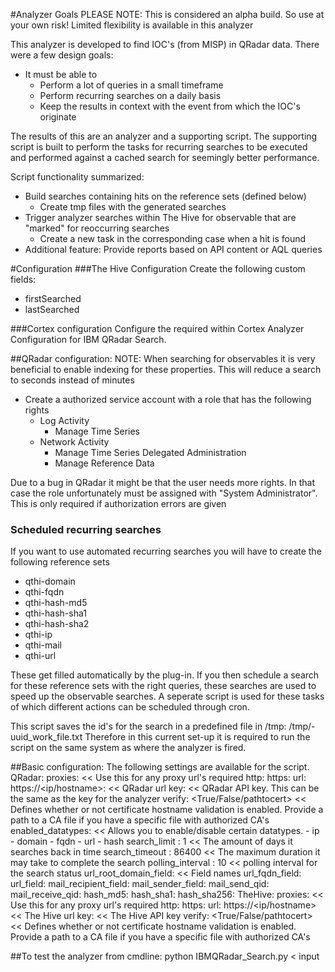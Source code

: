 #Analyzer Goals
PLEASE NOTE: This is considered an alpha build. So use at your own risk! Limited flexibility is available in this analyzer

This analyzer is developed to find IOC's (from MISP) in QRadar data. There were a few design goals:
- It must be able to 
	- Perform a lot of queries in a small timeframe
	- Perform recurring searches on a daily basis
	- Keep the results in context with the event from which the IOC's originate
	
The results of this are an analyzer and a supporting script. The supporting script is built to perform the tasks for recurring searches to be executed and performed against a cached search for seemingly better performance.

Script functionality summarized:
- Build searches containing hits on the reference sets (defined below)
	- Create tmp files with the generated searches
- Trigger analyzer searches within The Hive for observable that are "marked" for reoccurring searches
	- Create a new task in the corresponding case when a hit is found
- Additional feature: Provide reports based on API content or AQL queries

#Configuration
###The Hive Configuration
Create the following custom fields:
- firstSearched
- lastSearched

###Cortex configuration
Configure the required within Cortex Analyzer Configuration for IBM QRadar Search.

##QRadar configuration:
NOTE: When searching for observables it is very beneficial to enable indexing for these properties. This will reduce a search to seconds instead of minutes

- Create a authorized service account with a role that has the following rights
	- Log Activity
		- Manage Time Series
	- Network Activity
		- Manage Time Series
	Delegated Administration
		- Manage Reference Data
	
Due to a bug in QRadar it might be that the user needs more rights. In that case the role unfortunately must be assigned with "System Administrator". This is only required if authorization errors are given

### Scheduled recurring searches
If you want to use automated recurring searches you will have to create the following reference sets
- qthi-domain
- qthi-fqdn
- qthi-hash-md5
- qthi-hash-sha1
- qthi-hash-sha2
- qthi-ip
- qthi-mail
- qthi-url

These get filled automatically by the plug-in. If you then schedule a search for these reference sets with the right queries, these searches are used to speed up the observable searches.
A seperate script is used for these tasks of which different actions can be scheduled through cron.

This script saves the id's for the search in a predefined file in /tmp: /tmp/<refset name>-uuid_work_file.txt
Therefore in this current set-up it is required to run the script on the same system as where the analyzer is fired.


##Basic configuration:
The following settings are available for the script. 
QRadar:
	proxies: << Use this for any proxy url's required
		http:
		https:
    url: https://<ip/hostname>:<port> << QRadar url
    key: <key> << QRadar API key. This can be the same as the key for the analyzer
    verify: <True/False/pathtocert> << Defines whether or not certificate hostname validation is enabled. Provide a path to a CA file if you have a specific file with authorized CA's
    enabled_datatypes: << Allows you to enable/disable certain datatypes.
        - ip
        - domain
        - fqdn
        - url
        - hash
    search_limit : 1 << The amount of days it searches back in time
    search_timeout : 86400 << The maximum duration it may take to complete the search
    polling_interval : 10 << polling interval for the search status
    url_root_domain_field: <field> << Field names
    url_fqdn_field:<field>
    url_field: <field>
    mail_recipient_field: <field>
    mail_sender_field: <field>
    mail_send_qid: <qid>
    mail_receive_qid: <qid>
    hash_md5: <field>
    hash_sha1: <field>
    hash_sha256: <field>
TheHive:
    proxies: << Use this for any proxy url's required
      http: 
      https: 
    url: https://<ip/hostname> << The Hive url
    key: <key> << The Hive API key
    verify: <True/False/pathtocert> << Defines whether or not certificate hostname validation is enabled. Provide a path to a CA file if you have a specific file with authorized CA's

##To test the analyzer from cmdline:
python IBMQRadar_Search.py < input